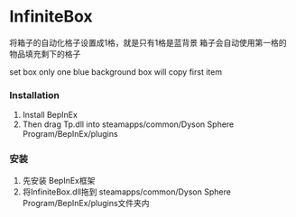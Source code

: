# InfiniteBox

将箱子的自动化格子设置成1格，就是只有1格是蓝背景
箱子会自动使用第一格的物品填充剩下的格子

set box only one blue background 
box will copy first item


### Installation

1. Install BepInEx
3. Then drag Tp.dll into steamapps/common/Dyson Sphere Program/BepInEx/plugins


### 安装

1. 先安装 BepInEx框架
3. 将InfiniteBox.dll拖到 steamapps/common/Dyson Sphere Program/BepInEx/plugins文件夹内
